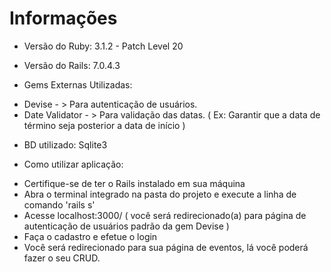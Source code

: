 # Informações

* Versão do Ruby:
  3.1.2 - Patch Level 20

* Versão do Rails:
  7.0.4.3

* Gems Externas Utilizadas:
 - Devise - > Para autenticação de usuários.
 - Date Validator - > Para validação das datas. ( Ex: Garantir que a data de término seja posterior a data de início )

* BD utilizado:
  Sqlite3 

* Como utilizar aplicação:
 - Certifique-se de ter o Rails instalado em sua máquina
 - Abra o terminal integrado na pasta do projeto e execute a linha de comando 'rails s'
 - Acesse localhost:3000/  ( você será redirecionado(a) para página de autenticação de usuários padrão da gem Devise )
 - Faça o cadastro e efetue o login
 - Você será redirecionado para sua página de eventos, lá você poderá fazer o seu CRUD.
